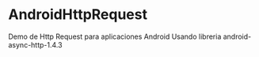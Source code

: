 AndroidHttpRequest
==================

Demo de Http Request para aplicaciones Android Usando libreria android-async-http-1.4.3